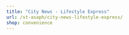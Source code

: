 ```yaml
---
title: "City News - Lifestyle Express"
url: /st-asaph/city-news-lifestyle-express/
shop: convenience
---
```

